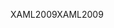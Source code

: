 <span data-ttu-id="2cb8f-101">XAML2009</span><span class="sxs-lookup"><span data-stu-id="2cb8f-101">XAML2009</span></span>
